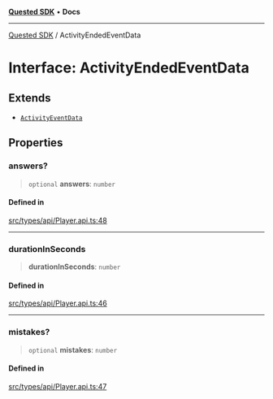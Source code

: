 [**Quested SDK**](../README.md) • **Docs**

***

[Quested SDK](../README.md) / ActivityEndedEventData

# Interface: ActivityEndedEventData

## Extends

- [`ActivityEventData`](ActivityEventData.md)

## Properties

### answers?

> `optional` **answers**: `number`

#### Defined in

[src/types/api/Player.api.ts:48](https://github.com/Quested-io/QuestedSDK/blob/29424442c7d73cf9342de9175eb7912246e4503f/src/types/api/Player.api.ts#L48)

***

### durationInSeconds

> **durationInSeconds**: `number`

#### Defined in

[src/types/api/Player.api.ts:46](https://github.com/Quested-io/QuestedSDK/blob/29424442c7d73cf9342de9175eb7912246e4503f/src/types/api/Player.api.ts#L46)

***

### mistakes?

> `optional` **mistakes**: `number`

#### Defined in

[src/types/api/Player.api.ts:47](https://github.com/Quested-io/QuestedSDK/blob/29424442c7d73cf9342de9175eb7912246e4503f/src/types/api/Player.api.ts#L47)
